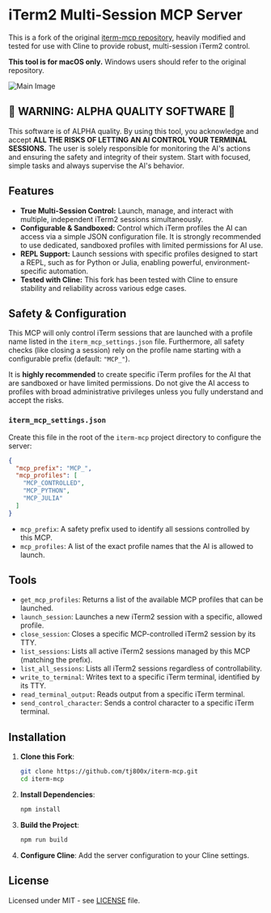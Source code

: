 # iTerm2 Multi-Session MCP Server

This is a fork of the original [iterm-mcp repository](https://github.com/pashpashpash/iterm-mcp), heavily modified and tested for use with Cline to provide robust, multi-session iTerm2 control.

**This tool is for macOS only.** Windows users should refer to the original repository.

![Main Image](.github/images/demo.gif)

## 🚨 WARNING: ALPHA QUALITY SOFTWARE 🚨

This software is of ALPHA quality. By using this tool, you acknowledge and accept **ALL THE RISKS OF LETTING AN AI CONTROL YOUR TERMINAL SESSIONS.** The user is solely responsible for monitoring the AI's actions and ensuring the safety and integrity of their system. Start with focused, simple tasks and always supervise the AI's behavior.

## Features

*   **True Multi-Session Control:** Launch, manage, and interact with multiple, independent iTerm2 sessions simultaneously.
*   **Configurable & Sandboxed:** Control which iTerm profiles the AI can access via a simple JSON configuration file. It is strongly recommended to use dedicated, sandboxed profiles with limited permissions for AI use.
*   **REPL Support:** Launch sessions with specific profiles designed to start a REPL, such as for Python or Julia, enabling powerful, environment-specific automation.
*   **Tested with Cline:** This fork has been tested with Cline to ensure stability and reliability across various edge cases.

## Safety & Configuration

This MCP will only control iTerm sessions that are launched with a profile name listed in the `iterm_mcp_settings.json` file. Furthermore, all safety checks (like closing a session) rely on the profile name starting with a configurable prefix (default: `"MCP_"`).

It is **highly recommended** to create specific iTerm profiles for the AI that are sandboxed or have limited permissions. Do not give the AI access to profiles with broad administrative privileges unless you fully understand and accept the risks.

### `iterm_mcp_settings.json`

Create this file in the root of the `iterm-mcp` project directory to configure the server:

```json
{
  "mcp_prefix": "MCP_",
  "mcp_profiles": [
    "MCP_CONTROLLED",
    "MCP_PYTHON",
    "MCP_JULIA"
  ]
}
```

*   `mcp_prefix`: A safety prefix used to identify all sessions controlled by this MCP.
*   `mcp_profiles`: A list of the exact profile names that the AI is allowed to launch.

## Tools

*   `get_mcp_profiles`: Returns a list of the available MCP profiles that can be launched.
*   `launch_session`: Launches a new iTerm2 session with a specific, allowed profile.
*   `close_session`: Closes a specific MCP-controlled iTerm2 session by its TTY.
*   `list_sessions`: Lists all active iTerm2 sessions managed by this MCP (matching the prefix).
*   `list_all_sessions`: Lists all iTerm2 sessions regardless of controllability.
*   `write_to_terminal`: Writes text to a specific iTerm terminal, identified by its TTY.
*   `read_terminal_output`: Reads output from a specific iTerm terminal.
*   `send_control_character`: Sends a control character to a specific iTerm terminal.

## Installation

1.  **Clone this Fork**:
    ```bash
    git clone https://github.com/tj800x/iterm-mcp.git
    cd iterm-mcp
    ```

2.  **Install Dependencies**:
    ```bash
    npm install
    ```

3.  **Build the Project**:
    ```bash
    npm run build
    ```

4.  **Configure Cline**:
    Add the server configuration to your Cline settings.

## License

Licensed under MIT - see [LICENSE](LICENSE) file.
